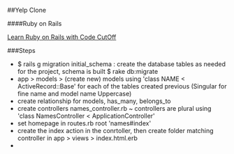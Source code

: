 ##Yelp Clone

####Ruby on Rails

[Learn Ruby on Rails with Code CutOff](https://www.youtube.com/watch?v=1UIrQUhi0Y4&list=PLTbnKfQpr5ZlQxU0uZS-XAKaDRRx3a76P)

###Steps
+ $ rails g migration initial_schema : create the database tables as needed for the project, schema is built $ rake db:migrate
+ app > models > (create new) models using 'class NAME < ActiveRecord::Base' for each of the tables created previous (Singular for fine name and model name Uppercase)
+ create relationship for models, has_many, belongs_to
+ create controllers names_controller.rb ~ controllers are plural using 'class NamesController < ApplicationController'
+ set homepage in routes.rb root 'names#index'
+ create the index action in the conrtoller, then create folder matching controller in app > views > index.html.erb
+ 
